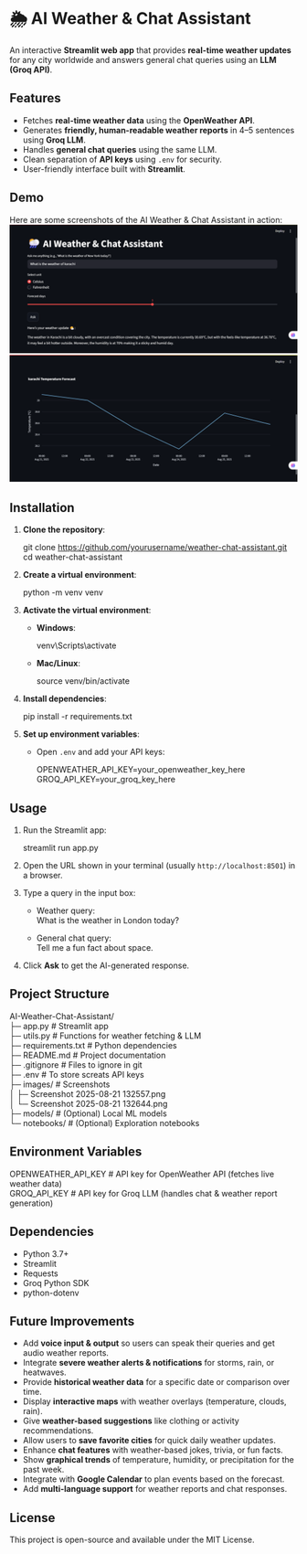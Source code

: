# 🌦️ AI Weather & Chat Assistant

An interactive **Streamlit web app** that provides **real-time weather updates** for any city worldwide and answers general chat queries using an **LLM (Groq API)**.  

## **Features**

- Fetches **real-time weather data** using the **OpenWeather API**.  
- Generates **friendly, human-readable weather reports** in 4–5 sentences using **Groq LLM**.  
- Handles **general chat queries** using the same LLM.  
- Clean separation of **API keys** using `.env` for security.  
- User-friendly interface built with **Streamlit**.  

## **Demo**

Here are some screenshots of the AI Weather & Chat Assistant in action:
![Weather report example](images/Image1.png)
![Temperature Forecast example](images/Image2.png)

## **Installation**

1. **Clone the repository**:

   git clone https://github.com/yourusername/weather-chat-assistant.git  
   cd weather-chat-assistant

2. **Create a virtual environment**:

   python -m venv venv

3. **Activate the virtual environment**:

   - **Windows**:

     venv\Scripts\activate

   - **Mac/Linux**:

     source venv/bin/activate

4. **Install dependencies**:

   pip install -r requirements.txt

5. **Set up environment variables**:

   - Open `.env` and add your API keys:

     OPENWEATHER_API_KEY=your_openweather_key_here  
     GROQ_API_KEY=your_groq_key_here

## **Usage**

1. Run the Streamlit app:

   streamlit run app.py

2. Open the URL shown in your terminal (usually `http://localhost:8501`) in a browser.  

3. Type a query in the input box:

   - Weather query:  
     What is the weather in London today?

   - General chat query:  
     Tell me a fun fact about space.

4. Click **Ask** to get the AI-generated response.

## **Project Structure**

AI-Weather-Chat-Assistant/  
├─ app.py                 # Streamlit app  
├─ utils.py               # Functions for weather fetching & LLM  
├─ requirements.txt       # Python dependencies  
├─ README.md              # Project documentation  
├─ .gitignore             # Files to ignore in git  
├─ .env                   # To store screats API keys  
├─ images/                # Screenshots  
│   ├─ Screenshot 2025-08-21 132557.png  
│   └─ Screenshot 2025-08-21 132644.png  
├─ models/                # (Optional) Local ML models  
└─ notebooks/             # (Optional) Exploration notebooks  

## **Environment Variables**

OPENWEATHER_API_KEY  # API key for OpenWeather API (fetches live weather data)  
GROQ_API_KEY         # API key for Groq LLM (handles chat & weather report generation)  

## **Dependencies**

- Python 3.7+  
- Streamlit  
- Requests  
- Groq Python SDK  
- python-dotenv  

## **Future Improvements**

- Add **voice input & output** so users can speak their queries and get audio weather reports.  
- Integrate **severe weather alerts & notifications** for storms, rain, or heatwaves.  
- Provide **historical weather data** for a specific date or comparison over time.  
- Display **interactive maps** with weather overlays (temperature, clouds, rain).  
- Give **weather-based suggestions** like clothing or activity recommendations.  
- Allow users to **save favorite cities** for quick daily weather updates.  
- Enhance **chat features** with weather-based jokes, trivia, or fun facts.  
- Show **graphical trends** of temperature, humidity, or precipitation for the past week.  
- Integrate with **Google Calendar** to plan events based on the forecast.  
- Add **multi-language support** for weather reports and chat responses.  

## **License**

This project is open-source and available under the MIT License.
